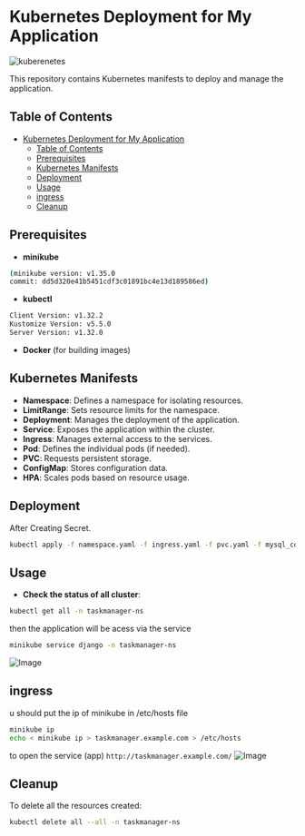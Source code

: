 # Kubernetes Deployment for My Application

![kuberenetes](https://github.com/user-attachments/assets/0a763809-e01b-4854-821f-1498be63cc75)

This repository contains Kubernetes manifests to deploy and manage the application.

## Table of Contents

- [Kubernetes Deployment for My Application](#kubernetes-deployment-for-my-application)
  - [Table of Contents](#table-of-contents)
  - [Prerequisites](#prerequisites)
  - [Kubernetes Manifests](#kubernetes-manifests)
  - [Deployment](#deployment)
  - [Usage](#usage)
  - [ingress](#ingress)
  - [Cleanup](#cleanup)

## Prerequisites

- **minikube**

```bash
(minikube version: v1.35.0
commit: dd5d320e41b5451cdf3c01891bc4e13d189586ed)
```

- **kubectl**

```bash
Client Version: v1.32.2
Kustomize Version: v5.5.0
Server Version: v1.32.0
```

- **Docker** (for building images)

## Kubernetes Manifests

- **Namespace**: Defines a namespace for isolating resources.
- **LimitRange**: Sets resource limits for the namespace.
- **Deployment**: Manages the deployment of the application.
- **Service**: Exposes the application within the cluster.
- **Ingress**: Manages external access to the services.
- **Pod**: Defines the individual pods (if needed).
- **PVC**: Requests persistent storage.
- **ConfigMap**: Stores configuration data.
- **HPA**: Scales pods based on resource usage.

## Deployment

After Creating Secret.

```bash
kubectl apply -f namespace.yaml -f ingress.yaml -f pvc.yaml -f mysql_configmap.yaml -f mysql_service.yaml -f mysql_deployment.yaml -f django_service.yaml -f django_deployment.yaml -f HPA.yaml
```

## Usage

- **Check the status of all cluster**:

```bash
kubectl get all -n taskmanager-ns
```

then the application will be acess via the service

```bash
minikube service django -n taskmanager-ns
```

![Image](https://github.com/user-attachments/assets/2f8f5048-df3c-4fa4-bebb-3d37ef5147f2)

## ingress

u should put the ip of minikube in /etc/hosts file

```bash
minikube ip
echo < minikube ip > taskmanager.example.com > /etc/hosts
```

to open the service (app) `http://taskmanager.example.com`<TCP Port>`/`
![Image](https://github.com/user-attachments/assets/da3fa577-7f36-4740-83fd-575a67dc30c4)

## Cleanup

To delete all the resources created:

```bash
kubectl delete all --all -n taskmanager-ns
```
